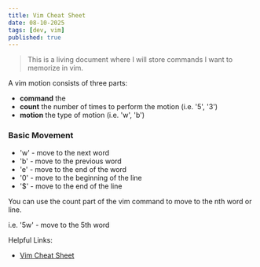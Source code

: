 ```yaml
---
title: Vim Cheat Sheet
date: 08-10-2025
tags: [dev, vim]
published: true
---
```


> This is a living document where I will store commands I want to memorize in vim.

A vim motion consists of three parts:
- **command** the
- **count** the number of times to perform the motion (i.e. '5', '3')
- **motion** the type of motion (i.e. 'w', 'b')

### Basic Movement

- 'w' - move to the next word
- 'b' - move to the previous word
- 'e' - move to the end of the word
- '0' - move to the beginning of the line
- '$' - move to the end of the line

You can use the count part of the vim command to move to the nth word or line.

i.e. '5w' - move to the 5th word

Helpful Links:
- [Vim Cheat Sheet](https://vim.rtorr.com/)
